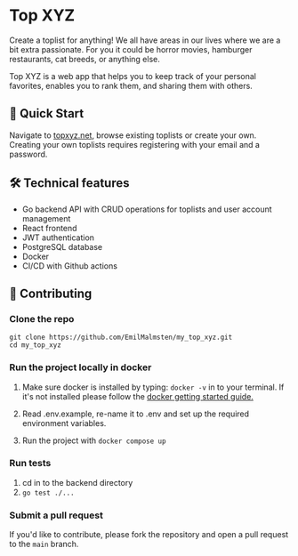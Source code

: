 # Top XYZ

Create a toplist for anything!
We all have areas in our lives where we are a bit extra passionate. For you it could be horror movies, hamburger restaurants, cat breeds, or anything else.

Top XYZ is a web app that helps you to keep track of your personal favorites, enables you to rank them, and sharing them with others.

## 🚀 Quick Start

Navigate to [topxyz.net](https://topxyz.net), browse existing toplists or create your own.
Creating your own toplists requires registering with your email and a password.

## 🛠️ Technical features

-   Go backend API with CRUD operations for toplists and user account management
-   React frontend
-   JWT authentication
-   PostgreSQL database
-   Docker
-   CI/CD with Github actions

## 🤝 Contributing

### Clone the repo

```
git clone https://github.com/EmilMalmsten/my_top_xyz.git
cd my_top_xyz
```

### Run the project locally in docker

1. Make sure docker is installed by typing: `docker -v` in to your terminal.
   If it's not installed please follow the [docker getting started guide.](https://www.docker.com/get-started/)

2. Read .env.example, re-name it to .env and set up the required environment variables.

3. Run the project with `docker compose up`

### Run tests

1.  cd in to the backend directory
2.  `go test ./...`

### Submit a pull request

If you'd like to contribute, please fork the repository and open a pull request to the `main` branch.
